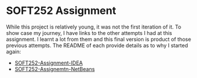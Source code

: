 # SOFT252 Assignment

While this project is relatively young, it was not the first iteration of it. To show case my journey, I have links to the other attempts I had at this assignment. I learnt a lot from them and this final version is product of those previous attempts. The README of each provide details as to why I started again:
* [SOFT252-Assignment-IDEA](https://github.com/BarkerDevelopment/SOFT252-Assignment-IDEA)
* [SOFT252-Assignemtn-NetBeans](https://github.com/BarkerDevelopment/SOFT252-Assignment-NetBeans)

